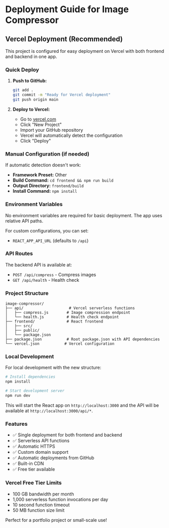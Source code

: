 # Deployment Guide for Image Compressor

## Vercel Deployment (Recommended)

This project is configured for easy deployment on Vercel with both frontend and backend in one app.

### Quick Deploy

1. **Push to GitHub:**
   ```bash
   git add .
   git commit -m "Ready for Vercel deployment"
   git push origin main
   ```

2. **Deploy to Vercel:**
   - Go to [vercel.com](https://vercel.com)
   - Click "New Project"
   - Import your GitHub repository
   - Vercel will automatically detect the configuration
   - Click "Deploy"

### Manual Configuration (if needed)

If automatic detection doesn't work:

- **Framework Preset:** Other
- **Build Command:** `cd frontend && npm run build`
- **Output Directory:** `frontend/build`
- **Install Command:** `npm install`

### Environment Variables

No environment variables are required for basic deployment. The app uses relative API paths.

For custom configurations, you can set:
- `REACT_APP_API_URL` (defaults to `/api`)

### API Routes

The backend API is available at:
- `POST /api/compress` - Compress images
- `GET /api/health` - Health check

### Project Structure

```
image-compressor/
├── api/                    # Vercel serverless functions
│   ├── compress.js        # Image compression endpoint
│   └── health.js          # Health check endpoint
├── frontend/              # React frontend
│   ├── src/
│   ├── public/
│   └── package.json
├── package.json           # Root package.json with API dependencies
└── vercel.json           # Vercel configuration
```

### Local Development

For local development with the new structure:

```bash
# Install dependencies
npm install

# Start development server
npm run dev
```

This will start the React app on `http://localhost:3000` and the API will be available at `http://localhost:3000/api/*`.

### Features

- ✅ Single deployment for both frontend and backend
- ✅ Serverless API functions
- ✅ Automatic HTTPS
- ✅ Custom domain support
- ✅ Automatic deployments from GitHub
- ✅ Built-in CDN
- ✅ Free tier available

### Vercel Free Tier Limits

- 100 GB bandwidth per month
- 1,000 serverless function invocations per day
- 10 second function timeout
- 50 MB function size limit

Perfect for a portfolio project or small-scale use!
